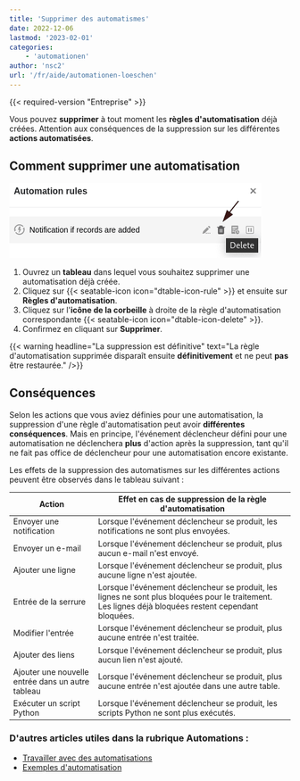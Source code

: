 ```yaml
---
title: 'Supprimer des automatismes'
date: 2022-12-06
lastmod: '2023-02-01'
categories:
    - 'automationen'
author: 'nsc2'
url: '/fr/aide/automationen-loeschen'
---
```


{{< required-version "Entreprise" >}}

Vous pouvez **supprimer** à tout moment les **règles d'automatisation** déjà créées. Attention aux conséquences de la suppression sur les différentes **actions automatisées**.

## Comment supprimer une automatisation

![Supprimer une automatisation](images/delete-an-automation-rule.png)

1. Ouvrez un **tableau** dans lequel vous souhaitez supprimer une automatisation déjà créée.
2. Cliquez sur {{< seatable-icon icon="dtable-icon-rule" >}} et ensuite sur **Règles d'automatisation**.
3. Cliquez sur l'**icône de la corbeille** à droite de la règle d'automatisation correspondante {{< seatable-icon icon="dtable-icon-delete" >}}.
4. Confirmez en cliquant sur **Supprimer**.

{{< warning  headline="La suppression est définitive"  text="La règle d'automatisation supprimée disparaît ensuite **définitivement** et ne peut **pas** être restaurée." />}}

## Conséquences

Selon les actions que vous aviez définies pour une automatisation, la suppression d'une règle d'automatisation peut avoir **différentes conséquences**. Mais en principe, l'événement déclencheur défini pour une automatisation ne déclenchera **plus** d'action après la suppression, tant qu'il ne fait pas office de déclencheur pour une automatisation encore existante.

Les effets de la suppression des automatismes sur les différentes actions peuvent être observés dans le tableau suivant :

| Action                                            | Effet en cas de suppression de la règle d'automatisation                                                                                              |
| ------------------------------------------------- | ----------------------------------------------------------------------------------------------------------------------------------------------------- |
| Envoyer une notification                          | Lorsque l'événement déclencheur se produit, les notifications ne sont plus envoyées.                                                                  |
| Envoyer un e-mail                                 | Lorsque l'événement déclencheur se produit, plus aucun e-mail n'est envoyé.                                                                           |
| Ajouter une ligne                                 | Lorsque l'événement déclencheur se produit, plus aucune ligne n'est ajoutée.                                                                          |
| Entrée de la serrure                              | Lorsque l'événement déclencheur se produit, les lignes ne sont plus bloquées pour le traitement. Les lignes déjà bloquées restent cependant bloquées. |
| Modifier l'entrée                                 | Lorsque l'événement déclencheur se produit, plus aucune entrée n'est traitée.                                                                         |
| Ajouter des liens                                 | Lorsque l'événement déclencheur se produit, plus aucun lien n'est ajouté.                                                                             |
| Ajouter une nouvelle entrée dans un autre tableau | Lorsque l'événement déclencheur se produit, plus aucune entrée n'est ajoutée dans une autre table.                                                    |
| Exécuter un script Python                         | Lorsque l'événement déclencheur se produit, les scripts Python ne sont plus exécutés.                                                                 |

### D'autres articles utiles dans la rubrique Automations :

- [Travailler avec des automatisations](https://seatable.io/fr/docs-category/arbeiten-mit-automationen/)
- [Exemples d'automatisation](https://seatable.io/fr/docs-category/beispiele-fuer-automationen/)
